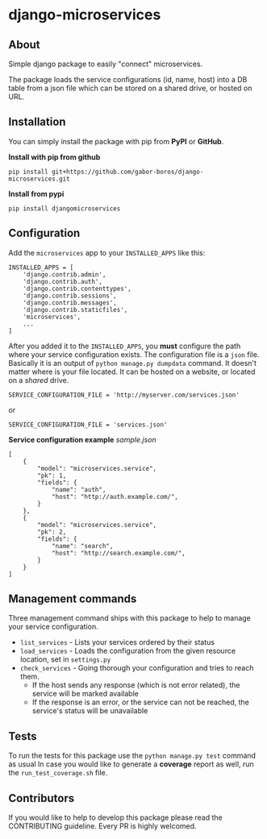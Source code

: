 # django-microservices

## About
Simple django package to easily "connect" microservices.

The package loads the service configurations (id, name, host) into a DB table from a json file which can be stored on a shared drive, or hosted on URL.

## Installation
You can simply install the package with pip from **PyPI** or **GitHub**.

**Install with pip from github**

`pip install git+https://github.com/gabor-boros/django-microservices.git`

**Install from pypi**

`pip install djangomicroservices`

## Configuration
Add the `microservices` app to your `INSTALLED_APPS` like this:

```
INSTALLED_APPS = [
    'django.contrib.admin',
    'django.contrib.auth',
    'django.contrib.contenttypes',
    'django.contrib.sessions',
    'django.contrib.messages',
    'django.contrib.staticfiles',
    'microservices',
    ...
]
```

After you added it to the `INSTALLED_APPS`, you **must** configure the path where your service configuration exists.
The configuration file is a `json` file. Basically it is an output of `python manage.py dumpdata` command.
It doesn't matter where is your file located. It can be hosted on a website, or located on a *shared* drive.

```
SERVICE_CONFIGURATION_FILE = 'http://myserver.com/services.json'
```

or

```
SERVICE_CONFIGURATION_FILE = 'services.json'
```

**Service configuration example**
*sample.json*
```
[
    {
        "model": "microservices.service",
        "pk": 1,
        "fields": {
            "name": "auth",
            "host": "http://auth.example.com/",
        }
    },
    {
        "model": "microservices.service",
        "pk": 2,
        "fields": {
            "name": "search",
            "host": "http://search.example.com/",
        }
    }
]
```

## Management commands
Three management command ships with this package to help to manage your service configuration.

* `list_services` - Lists your services ordered by their status
* `load_services` - Loads the configuration from the given resource location, set in `settings.py`
* `check_services` - Going thorough your configuration and tries to reach them.
    * If the host sends any response (which is not error related), the service will be marked available
    * If the response is an error, or the service can not be reached, the service's status will be unavailable

## Tests
To run the tests for this package use the `python manage.py test` command as usual
In case you would like to generate a **coverage** report as well, run the `run_test_coverage.sh` file.

## Contributors
If you would like to help to develop this package please read the CONTRIBUTING guideline. Every PR is highly welcomed.
